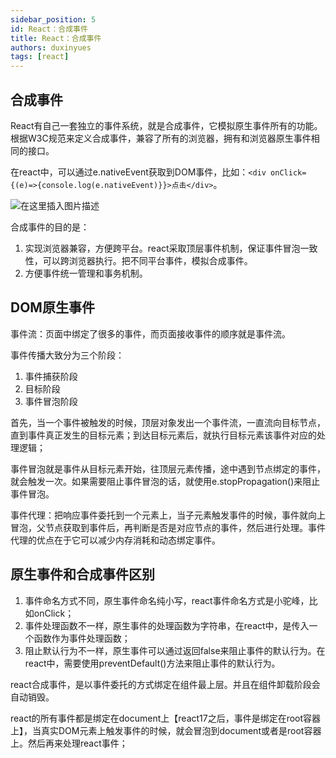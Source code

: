 ```yaml
---
sidebar_position: 5
id: React：合成事件
title: React：合成事件
authors: duxinyues
tags: [react]
---
```

<!--
 * @Author: duxinyues yongyuan253015@gmail.com
 * @Date: 2023-02-17 17:29:32
 * @LastEditors: duxinyues yongyuan253015@gmail.com
 * @LastEditTime: 2023-02-17 23:17:15
 * @FilePath: \blog\docs\react\react202302171729.md
 * @Description: 
 * Copyright (c) 2023 by ${git_name} email: ${git_email}, All Rights Reserved.
-->

## 合成事件

React有自己一套独立的事件系统，就是合成事件，它模拟原生事件所有的功能。根据W3C规范来定义合成事件，兼容了所有的浏览器，拥有和浏览器原生事件相同的接口。

在react中，可以通过e.nativeEvent获取到DOM事件，比如：`<div onClick={(e)=>{console.log(e.nativeEvent)}}>点击</div>`。

![在这里插入图片描述](https://img-blog.csdnimg.cn/68b43d4d2fac449b9abdbda00caa79ac.png)

合成事件的目的是：

1. 实现浏览器兼容，方便跨平台。react采取顶层事件机制，保证事件冒泡一致性，可以跨浏览器执行。把不同平台事件，模拟合成事件。
2. 方便事件统一管理和事务机制。

## DOM原生事件

事件流：页面中绑定了很多的事件，而页面接收事件的顺序就是事件流。

事件传播大致分为三个阶段：

1. 事件捕获阶段
2. 目标阶段
3. 事件冒泡阶段

首先，当一个事件被触发的时候，顶层对象发出一个事件流，一直流向目标节点，直到事件真正发生的目标元素；到达目标元素后，就执行目标元素该事件对应的处理逻辑；

事件冒泡就是事件从目标元素开始，往顶层元素传播，途中遇到节点绑定的事件，就会触发一次。如果需要阻止事件冒泡的话，就使用e.stopPropagation()来阻止事件冒泡。

事件代理：把响应事件委托到一个元素上，当子元素触发事件的时候，事件就向上冒泡，父节点获取到事件后，再判断是否是对应节点的事件，然后进行处理。事件代理的优点在于它可以减少内存消耗和动态绑定事件。

## 原生事件和合成事件区别

1. 事件命名方式不同，原生事件命名纯小写，react事件命名方式是小驼峰，比如onClick；
2. 事件处理函数不一样，原生事件的处理函数为字符串，在react中，是传入一个函数作为事件处理函数；
3. 阻止默认行为不一样，原生事件可以通过返回false来阻止事件的默认行为。在react中，需要使用preventDefault()方法来阻止事件的默认行为。

react合成事件，是以事件委托的方式绑定在组件最上层。并且在组件卸载阶段会自动销毁。

react的所有事件都是绑定在document上【react17之后，事件是绑定在root容器上】，当真实DOM元素上触发事件的时候，就会冒泡到document或者是root容器上。然后再来处理react事件；
